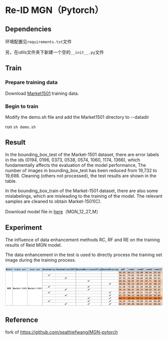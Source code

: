 # Re-ID MGN（Pytorch）

## Dependencies

环境配置见`requirements.txt`文件

另，在utils文件夹下新建一个空的`__init__.py`文件

## Train

### Prepare training data

Download [Market1501](http://www.liangzheng.org/Project/project_reid.html) training data.

### Begin to train

Modify the demo.sh file and add the Market1501 directory to --datadir

run `sh demo.sh`

##  Result

In the bounding_box_test of the Market-1501 dataset, there are error labels in the ids (0194, 0196, 0373, 0538, 0574, 1060, 1174, 1366), which fundamentally affects the evaluation of the model performance, The number of images in bounding_box_test has been reduced from 19,732 to 19,698. Cleaning (others not processed), the test results are shown in the table.

In the bounding_box_train of the Market-1501 dataset, there are also some mislabelings, which are misleading to the training of the model. The relevant samples are cleaned to obtain Market-1501(C).

Download model file in [here](https://drive.google.com/open?id=1SLwyC138S-wcuTBnDhYD_dzKUnqFt3nC)（MGN_12_27_M）

## Experiment

The influence of data enhancement methods RC, RF and RE on the training results of Reid MGN model.

The data enhancement in the test is used to directly process the training set image during the training process.

![image](https://github.com/lwplw/repository_image/blob/master/%E9%80%89%E5%8C%BA_171.png)

## Reference

fork of https://github.com/seathiefwang/MGN-pytorch
